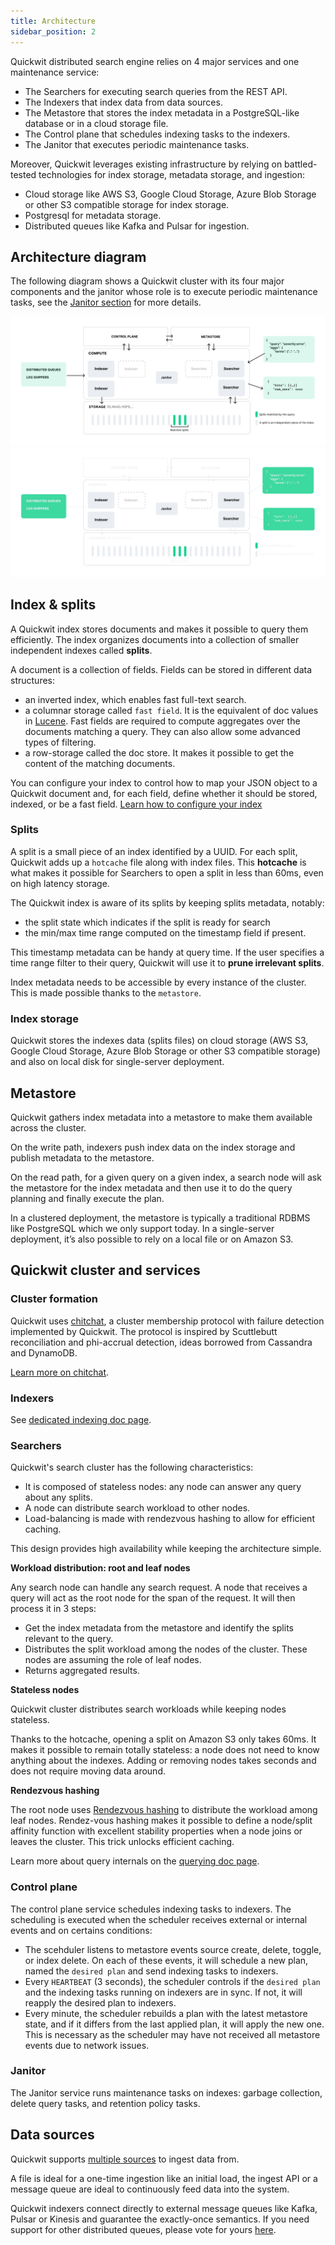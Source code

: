 ```yaml
---
title: Architecture
sidebar_position: 2
---
```


Quickwit distributed search engine relies on 4 major services and one maintenance service:

- The Searchers for executing search queries from the REST API.
- The Indexers that index data from data sources.
- The Metastore that stores the index metadata in a PostgreSQL-like database or in a cloud storage file.
- The Control plane that schedules indexing tasks to the indexers.
- The Janitor that executes periodic maintenance tasks.

Moreover, Quickwit leverages existing infrastructure by relying on battled-tested technologies for index storage, metadata storage, and ingestion:

- Cloud storage like AWS S3, Google Cloud Storage, Azure Blob Storage or other S3 compatible storage for index storage.
- Postgresql for metadata storage.
- Distributed queues like Kafka and Pulsar for ingestion.

## Architecture diagram

The following diagram shows a Quickwit cluster with its four major components and the janitor whose role is to execute periodic maintenance tasks, see the [Janitor section](#janitor) for more details.

![Quickwit Architecture](../assets/images/quickwit-architecture-light.svg#gh-light-mode-only)![Quickwit Log Management](../assets/images/quickwit-architecture-dark.svg#gh-dark-mode-only)

## Index & splits

A Quickwit index stores documents and makes it possible to query them efficiently. The index organizes documents into a collection of smaller independent indexes called **splits**.

A document is a collection of fields. Fields can be stored in different data structures:

- an inverted index, which enables fast full-text search.
- a columnar storage called `fast field`. It is the equivalent of doc values in [Lucene](https://lucene.apache.org/). Fast fields are required to compute aggregates over the documents matching a query. They can also allow some advanced types of filtering.
- a row-storage called the doc store. It makes it possible to get the content of the matching documents.

You can configure your index to control how to map your JSON object to a Quickwit document and, for each field, define whether it should be stored, indexed, or be a fast field. [Learn how to configure your index](../configuration/index-config.md)

### Splits

A split is a small piece of an index identified by a UUID. For each split, Quickwit adds up a `hotcache` file along with index files. This **hotcache** is what makes it possible for Searchers to open a split in less than 60ms, even on high latency storage.

The Quickwit index is aware of its splits by keeping splits metadata, notably:

- the split state which indicates if the split is ready for search
- the min/max time range computed on the timestamp field if present.

This timestamp metadata can be handy at query time. If the user specifies a time range filter to their query, Quickwit will use it to **prune irrelevant splits**.

Index metadata needs to be accessible by every instance of the cluster. This is made possible thanks to the `metastore`.

### Index storage

Quickwit stores the indexes data (splits files) on cloud storage (AWS S3, Google Cloud Storage, Azure Blob Storage or other S3 compatible storage) and also on local disk for single-server deployment.

## Metastore

Quickwit gathers index metadata into a metastore to make them available across the cluster. 

On the write path, indexers push index data on the index storage and publish metadata to the metastore.

On the read path, for a given query on a given index, a search node will ask the metastore for the index metadata and then use it to do the query planning and finally execute the plan.

In a clustered deployment, the metastore is typically a traditional RDBMS like PostgreSQL which we only support today. In a single-server deployment, it’s also possible to rely on a local file or on Amazon S3.

## Quickwit cluster and services

### Cluster formation

Quickwit uses [chitchat](https://github.com/quickwit-oss/chitchat), a cluster membership protocol with failure detection implemented by Quickwit. The protocol is inspired by Scuttlebutt reconciliation and phi-accrual detection, ideas borrowed from Cassandra and DynamoDB.

[Learn more on chitchat](https://github.com/quickwit-oss/chitchat).

### Indexers

See [dedicated indexing doc page](./concepts/indexing.md).

### Searchers

Quickwit's search cluster has the following characteristics:

- It is composed of stateless nodes: any node can answer any query about any splits.
- A node can distribute search workload to other nodes.
- Load-balancing is made with rendezvous hashing to allow for efficient caching.

This design provides high availability while keeping the architecture simple.

**Workload distribution: root and leaf nodes**

Any search node can handle any search request. A node that receives a query will act as the root node for the span of the request. It will then process it in 3 steps:

- Get the index metadata from the metastore and identify the splits relevant to the query.
- Distributes the split workload among the nodes of the cluster. These nodes are assuming the role of leaf nodes.
- Returns aggregated results.

**Stateless nodes**

Quickwit cluster distributes search workloads while keeping nodes stateless.

Thanks to the hotcache, opening a split on Amazon S3 only takes 60ms. It makes it possible to remain totally stateless: a node does not need to know anything about the indexes. Adding or removing nodes takes seconds and does not require moving data around.

**Rendezvous hashing**

The root node uses [Rendezvous hashing](https://en.wikipedia.org/wiki/Rendezvous_hashing) to distribute the workload among leaf nodes. Rendez-vous hashing makes it possible to define a node/split affinity function with excellent stability properties when a node joins or leaves the cluster. This trick unlocks efficient caching.

Learn more about query internals on the [querying doc page](./concepts/querying.md).


### Control plane

The control plane service schedules indexing tasks to indexers. The scheduling is executed when the scheduler receives external or internal events and on certains conditions:

- The scehduler listens to metastore events source create, delete, toggle, or index delete. On each of these events, it will schedule a new plan, named the `desired plan` and send indexing tasks to indexers.
- Every `HEARTBEAT` (3 seconds), the scheduler controls if the `desired plan` and the indexing tasks running on indexers are in sync. If not, it will reapply the desired plan to indexers.
- Every minute, the scheduler rebuilds a plan with the latest metastore state, and if it differs from the last applied plan, it will apply the new one. This is necessary as the scheduler may have not received all metastore events due to network issues.

### Janitor

The Janitor service runs maintenance tasks on indexes: garbage collection, delete query tasks, and retention policy tasks.

## Data sources

Quickwit supports [multiple sources](../ingest-data/) to ingest data from.

A file is ideal for a one-time ingestion like an initial load, the ingest API or a message queue are ideal to continuously feed data into the system. 

Quickwit indexers connect directly to external message queues like Kafka, Pulsar or Kinesis and guarantee the exactly-once semantics. If you need support for other distributed queues, please vote for yours [here](https://github.com/quickwit-oss/quickwit/issues/1000).
